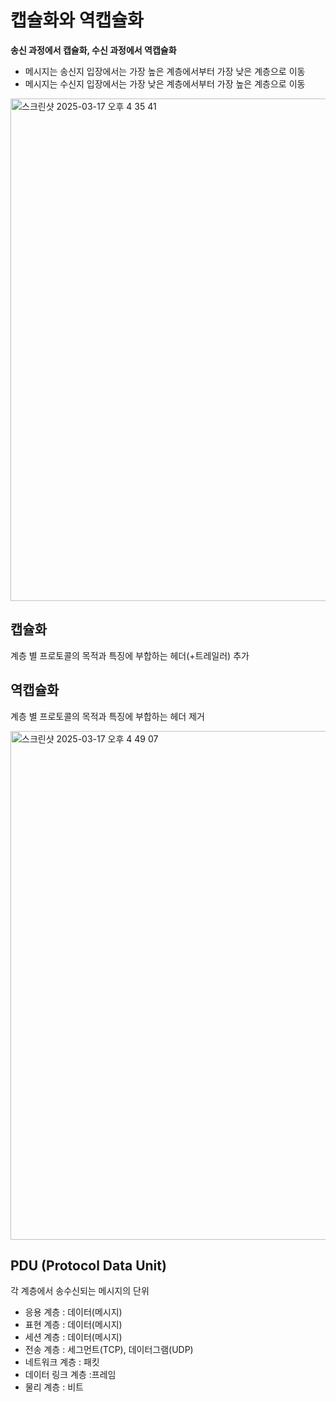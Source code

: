 # 캡슐화와 역캡슐화

**송신 과정에서 캡슐화, 수신 과정에서 역캡슐화**
- 메시지는 송신지 입장에서는 가장 높은 계층에서부터 가장 낮은 계층으로 이동
- 메시지는 수신지 입장에서는 가장 낮은 계층에서부터 가장 높은 계층으로 이동

<img width="804" alt="스크린샷 2025-03-17 오후 4 35 41" src="https://github.com/user-attachments/assets/c0edaa8a-cf78-4ab0-a7ec-e89fee213941" />

## 캡슐화
계층 별 프로토콜의 목적과 특징에 부합하는 헤더(+트레일러) 추가
## 역캡슐화
계층 별 프로토콜의 목적과 특징에 부합하는 헤더 제거

<img width="814" alt="스크린샷 2025-03-17 오후 4 49 07" src="https://github.com/user-attachments/assets/2cf91b6b-f4f4-43dc-a84a-d0f327146cf9" />

## PDU (Protocol Data Unit)
각 계층에서 송수신되는 메시지의 단위
- 응용 계층 : 데이터(메시지)
- 표현 계층 : 데이터(메시지)
- 세션 계층 : 데이터(메시지)
- 전송 계층 : 세그먼트(TCP), 데이터그램(UDP)
- 네트워크 계층 : 패킷
- 데이터 링크 계층 :프레임
- 물리 계층 : 비트
